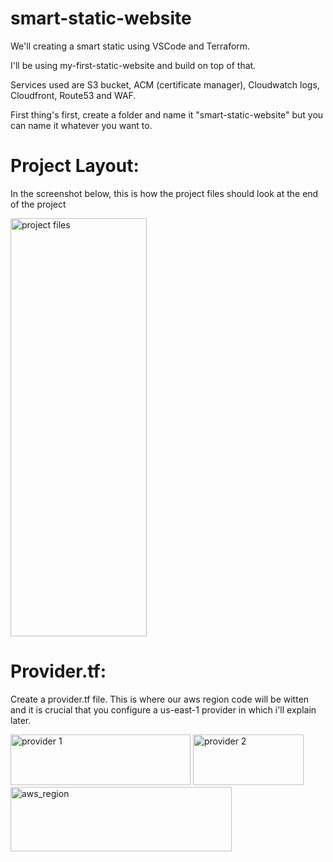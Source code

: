 # smart-static-website

We'll creating a smart static using VSCode and Terraform. 

I'll be using my-first-static-website and build on top of that.

Services used are S3 bucket, ACM (certificate manager), Cloudwatch logs, Cloudfront, Route53 and WAF.

First thing's first, create a folder and name it "smart-static-website" but you can name it whatever you want to.

# Project Layout: 
In the screenshot below, this is how the project files should look at the end of the project

<img width="218" height="669" alt="project files" src="https://github.com/user-attachments/assets/2177ba7a-5f52-4a17-9aab-3879aaa138e7" />

# Provider.tf: 
Create a provider.tf file. This is where our aws region code will be witten and it is crucial that you configure a us-east-1 provider in which i'll explain later.

<img width="288" height="81" alt="provider 1" src="https://github.com/user-attachments/assets/f1154981-6939-4dd7-abcf-8afc187ad5db" />

<img width="177" height="81" alt="provider 2" src="https://github.com/user-attachments/assets/3f385bc8-a98f-4d11-bd38-6a680fb7c94c" />

<img width="354" height="103" alt="aws_region" src="https://github.com/user-attachments/assets/f0272b37-6f9d-4a6a-a20e-260d20500f81" />
